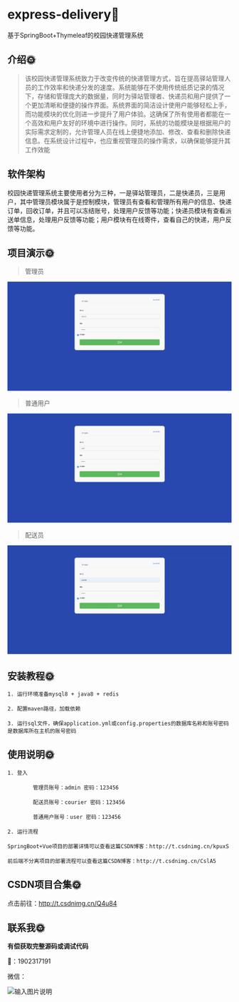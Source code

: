 #  express-delivery🎂

基于SpringBoot+Thymeleaf的校园快递管理系统
## 介绍🌞

> 该校园快递管理系统致力于改变传统的快递管理方式，旨在提高驿站管理人员的工作效率和快递分发的速度。系统能够在不使用传统纸质记录的情况下，存储和管理庞大的数据量，同时为驿站管理者、快递员和用户提供了一个更加清晰和便捷的操作界面。系统界面的简洁设计使用户能够轻松上手，而功能模块的优化则进一步提升了用户体验。这确保了所有使用者都能在一个高效和用户友好的环境中进行操作。同时，系统的功能模块是根据用户的实际需求定制的，允许管理人员在线上便捷地添加、修改、查看和删除快递信息。在系统设计过程中，也应重视管理员的操作需求，以确保能够提升其工作效能

## 软件架构

校园快递管理系统主要使用者分为三种，一是驿站管理员，二是快递员，三是用户，其中管理员模块属于是控制模块，管理员有查看和管理所有用户的信息、快递订单，回收订单，并且可以冻结账号，处理用户反馈等功能；快递员模块有查看派送单信息，处理用户反馈等功能；用户模块有在线寄件，查看自己的快递，用户反馈等功能。

## 项目演示🌞

> 管理员

![346413789-079f3071-9a94-4859-b51e-f5ee97b46959](files/346413789-079f3071-9a94-4859-b51e-f5ee97b46959.gif)

> 普通用户

![346414690-b961fe58-ca50-492d-b7fc-ab5ff4abc591](files/346414690-b961fe58-ca50-492d-b7fc-ab5ff4abc591.gif)

> 配送员

![346420663-11a0baaa-f18b-412d-b8ae-d538978dff7b](files/346420663-11a0baaa-f18b-412d-b8ae-d538978dff7b.gif)



## 安装教程🌞

```
1. 运行环境准备mysql8 + java8 + redis

2. 配置maven路径，加载依赖

3. 运行sql文件，确保application.yml或config.properties的数据库名称和账号密码是数据库所在主机的账号密码
```



## 使用说明🌞

```
1. 登入

		管理员账号：admin 密码：123456

        配送员账号：courier 密码：123456

        普通用户账号：user 密码：123456
  
2. 运行流程

SpringBoot+Vue项目的部署详情可以查看这篇CSDN博客：http://t.csdnimg.cn/kpuxS

前后端不分离项目的部署流程可以查看这篇CSDN博客：http://t.csdnimg.cn/CslA5
```



## CSDN项目合集🌞

点击前往：http://t.csdnimg.cn/Q4u84



## 联系我🌞

**有偿获取完整源码或调试代码**

🐧：1902317191

微信：



![输入图片说明](https://gitee.com/luooin/liulangdongwujiuzhu/raw/main/files/image3.png)